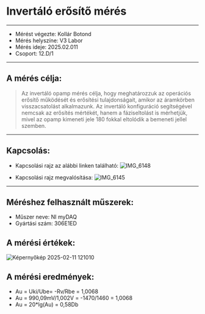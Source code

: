 # Invertáló erősítő mérés  
---  

- Mérést végezte: Kollár Botond  
- Mérés helyszíne: V3 Labor  
- Mérés ideje: 2025.02.011  
- Csoport: 12.D/1
 
---  

## A mérés célja:  
>  Az invertáló opamp mérés célja, hogy meghatározzuk az operációs erősítő működését és erősítési tulajdonságait, amikor az áramkörben visszacsatolást alkalmazunk. Az invertáló konfiguráció segítségével nemcsak az erősítés mértékét, hanem a fáziseltolást is mérhetjük, mivel az opamp kimeneti jele 180 fokkal eltolódik a bemeneti jellel szemben.

---  

## Kapcsolás:  
- Kapcsolási rajz az alábbi linken található: ![IMG_6148](https://github.com/user-attachments/assets/f4b4cd18-7080-44fd-9abf-9784eb42f305)

- Kapcsolási rajz megvalósítása:  ![IMG_6145](https://github.com/user-attachments/assets/a31f208d-086d-47a4-9b5a-7dc4c4d131d5)


---  

## Méréshez felhasznált műszerek:  
-  Műszer neve:  NI myDAQ    
-  Gyártási szám:  306E1ED

  ## A mérési értékek:  
   ![Képernyőkép 2025-02-11 121010](https://github.com/user-attachments/assets/a77ddcf4-5863-402d-b807-036682f9e955)

## A mérési eredmények:  
-  Au = Uki/Ube= -Rv/Rbe = 1,0068
-  Au = 990,09mV/1,002V = -1470/1460 = 1,0068
-  Au = 20*lg(Au) = 0,58Db
